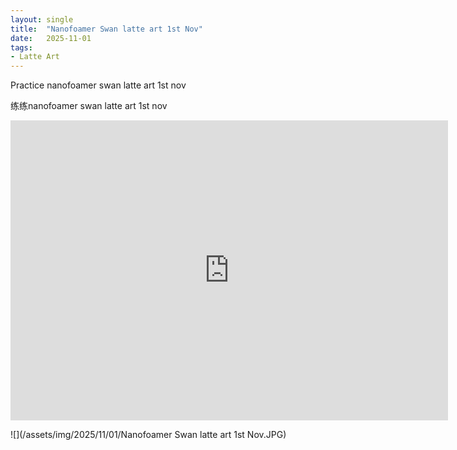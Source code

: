 ```yaml
---
layout: single
title:  "Nanofoamer Swan latte art 1st Nov"
date:   2025-11-01
tags:
- Latte Art
---
```


Practice nanofoamer swan latte art 1st nov

练练nanofoamer swan latte art 1st nov

<div class="embed-container">
  <iframe
      src="https://www.youtube.com/embed/aI3B9TNXy3s"
      width="700"
      height="480"
      frameborder="0"
      allowfullscreen="true">
  </iframe>
</div>

![](/assets/img/2025/11/01/Nanofoamer Swan latte art 1st Nov.JPG)
